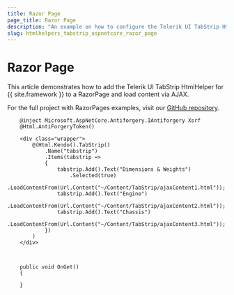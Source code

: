 ```yaml
---
title: Razor Page
page_title: Razor Page
description: "An example on how to configure the Telerik UI TabStrip HtmlHelper for {{ site.framework }} in a Razor Page."
slug: htmlhelpers_tabstrip_aspnetcore_razor_page
---
```


# Razor Page

This article demonstrates how to add the Telerik UI TabStrip HtmlHelper for {{ site.framework }} to a RazorPage and load content via AJAX.

For the full project with RazorPages examples, visit our [GitHub repository](https://github.com/telerik/ui-for-aspnet-core-examples/tree/master/Telerik.Examples.RazorPages).

```tab-RazorPage(csthml)        
    @inject Microsoft.AspNetCore.Antiforgery.IAntiforgery Xsrf
    @Html.AntiForgeryToken()

    <div class="wrapper">
        @(Html.Kendo().TabStrip()
            .Name("tabstrip")
            .Items(tabstrip =>
            {
                tabstrip.Add().Text("Dimensions & Weights")
                    .Selected(true)
                    .LoadContentFrom(Url.Content("~/Content/TabStrip/ajaxContent1.html"));
                tabstrip.Add().Text("Engine")
                    .LoadContentFrom(Url.Content("~/Content/TabStrip/ajaxContent2.html"));
                tabstrip.Add().Text("Chassis")
                    .LoadContentFrom(Url.Content("~/Content/TabStrip/ajaxContent3.html"));
            })
        )
    </div>
	
```
```tab-PageModel(cshtml.cs)      
	
    public void OnGet()
    {

    }
    
```
